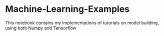 # Machine-Learning-Examples
This notebook contains my implementations of tutorials on model building, using both Numpy and Tensorflow
